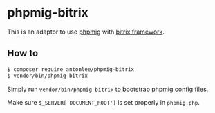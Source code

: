 # phpmig-bitrix

This is an adaptor to use [phpmig](https://github.com/davedevelopment/phpmig) with [bitrix framework](http://bitrix.ru).

## How to

```bash
$ composer require antonlee/phpmig-bitrix
$ vendor/bin/phpmig-bitrix
```

Simply run `vendor/bin/phpmig-bitrix` to bootstrap phpmig config files.

Make sure `$_SERVER['DOCUMENT_ROOT']` is set properly in `phpmig.php`.
